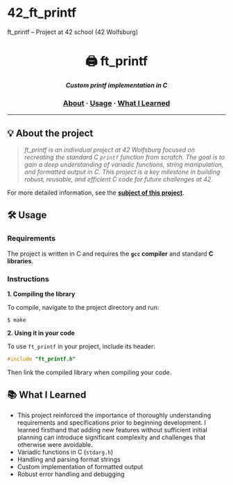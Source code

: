 # 42_ft_printf
ft_printf – Project at 42 school (42 Wolfsburg)

<h1 align="center">
	🖨️ ft_printf
</h1>

<p align="center">
	<b><i>Custom printf implementation in C</i></b><br>
</p>

<h3 align="center">
	<a href="#-about-the-project">About</a>
	<span> · </span>
	<a href="#-usage">Usage</a>
	<span> · </span>
	<a href="#-what-i-learned">What I Learned</a>
</h3>

---

## 💡 About the project

> _ft_printf is an individual project at 42 Wolfsburg focused on recreating the standard C `printf` function from scratch. The goal is to gain a deep understanding of variadic functions, string manipulation, and formatted output in C. This project is a key milestone in building robust, reusable, and efficient C code for future challenges at 42._

For more detailed information, see the [**subject of this project**](https://github.com/jonona912/42_ft_printf/blob/master/ft_printf_subject.pdf).

## 🛠️ Usage

### Requirements

The project is written in C and requires the **`gcc` compiler** and standard **C libraries**.

### Instructions

**1. Compiling the library**

To compile, navigate to the project directory and run:

```shell
$ make
```

**2. Using it in your code**

To use `ft_printf` in your project, include its header:

```c
#include "ft_printf.h"
```

Then link the compiled library when compiling your code.

## 📚 What I Learned
- This project reinforced the importance of thoroughly understanding requirements and specifications prior to beginning development. I learned firsthand that adding new features without sufficient initial planning can introduce significant complexity and challenges that otherwise were avoidable.
- Variadic functions in C (`stdarg.h`)
- Handling and parsing format strings
- Custom implementation of formatted output
- Robust error handling and debugging
